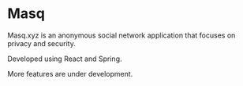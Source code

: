 # Masq

Masq.xyz is an anonymous social network application that focuses on privacy and security. 

Developed using React and Spring.

More features are under development.
